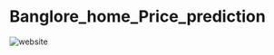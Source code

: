 # Banglore_home_Price_prediction
![website](https://user-images.githubusercontent.com/83540142/121701213-4b57bb00-caee-11eb-9152-83e1157f61b3.jpeg)
